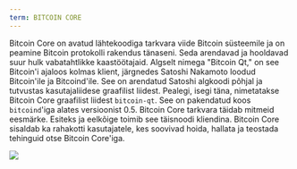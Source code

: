```yaml
---
term: BITCOIN CORE
---
```


Bitcoin Core on avatud lähtekoodiga tarkvara viide Bitcoin süsteemile ja on peamine Bitcoin protokolli rakendus tänaseni. Seda arendavad ja hooldavad suur hulk vabatahtlikke kaastöötajaid. Algselt nimega "Bitcoin Qt," on see Bitcoin'i ajaloos kolmas klient, järgnedes Satoshi Nakamoto loodud Bitcoin'ile ja Bitcoind'ile. See on arendatud Satoshi algkoodi põhjal ja tutvustas kasutajaliidese graafilist liidest. Pealegi, isegi täna, nimetatakse Bitcoin Core graafilist liidest `bitcoin-qt`. See on pakendatud koos `bitcoind`'iga alates versioonist 0.5. Bitcoin Core tarkvara täidab mitmeid eesmärke. Esiteks ja eelkõige toimib see täisnoodi kliendina. Bitcoin Core sisaldab ka rahakotti kasutajatele, kes soovivad hoida, hallata ja teostada tehinguid otse Bitcoin Core'iga.

![](../../dictionnaire/assets/42.png)